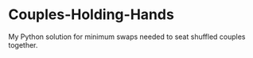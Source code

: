 # Couples-Holding-Hands
My Python solution for minimum swaps needed to seat shuffled couples together.
